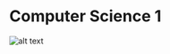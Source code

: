 # Computer Science 1
![alt text](https://www.google.com/url?sa=i&rct=j&q=&esrc=s&source=images&cd=&cad=rja&uact=8&ved=2ahUKEwinlaqQxf_cAhVBLK0KHZvoCs8QjRx6BAgBEAU&url=http%3A%2F%2Fwww.educationandcareernews.com%2Fcareer-development%2Fcomputer-science-dictating-careers-in-digital-technology&psig=AOvVaw05Ip_IxuFHfr-Ihe2MRH7g&ust=1534988817236855) 
